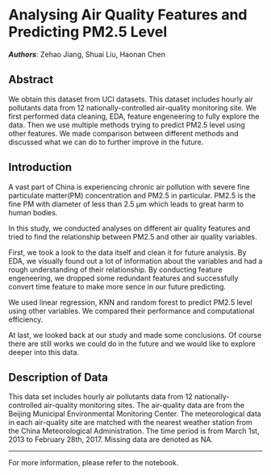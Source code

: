 # Analysing Air Quality Features and Predicting PM2.5 Level
***Authors***: Zehao Jiang, Shuai Liu, Haonan Chen
## Abstract
We obtain this dataset from UCI datasets. 
This dataset includes hourly air pollutants data from 12 nationally-controlled air-quality monitoring site. 
We first performed data cleaning, EDA, feature engeneering to fully explore the data. 
Then we use multiple methods trying to predict PM2.5 level using other features. 
We made comparison between different methods and discussed what we can do to further improve in the future.
## Introduction
A vast part of China is experiencing chronic air pollution with severe fine particulate matter(PM) concentration and PM2.5 in particular. PM2.5 is the fine PM with diameter of less than 2.5 μm which leads to great harm to human bodies.

In this study, we conducted analyses on different air quality features and tried to find the relationship between PM2.5 and other air quality variables.

First, we took a look to the data itself and clean it for future analysis. By EDA, we visually found out a lot of information about the variables and had a rough understanding of their relationship. By conducting feature engeneering, we dropped some redundant features and successfully convert time feature to make more sence in our future predicting.

We used linear regression, KNN and random forest to predict PM2.5 level using other variables. We compared their performance and computational efficiency.

At last, we looked back at our study and made some conclusions. Of course there are still works we could do in the future and we would like to explore deeper into this data.

## Description of Data
This data set includes hourly air pollutants data from 12 nationally-controlled air-quality monitoring sites. The air-quality data are from the Beijing Municipal Environmental Monitoring Center. The meteorological data in each air-quality site are matched with the nearest weather station from the China Meteorological Administration. The time period is from March 1st, 2013 to February 28th, 2017. Missing data are denoted as NA.
****
For more information, please refer to the notebook.
